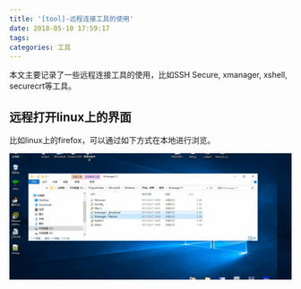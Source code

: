 ```yaml
---
title: '[tool]-远程连接工具的使用'
date: 2018-05-10 17:59:17
tags:
categories: 工具
---
```


本文主要记录了一些远程连接工具的使用，比如SSH Secure, xmanager, xshell, securecrt等工具。

<!--more-->

## 远程打开linux上的界面

比如linux上的firefox，可以通过如下方式在本地进行浏览。

![firefox](tool-remote/open-linux-firefox.gif)
